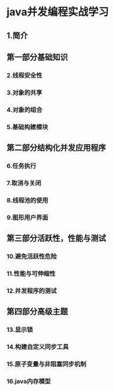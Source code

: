 # java并发编程实战学习

## 1.简介
##  第一部分基础知识
### 2.线程安全性
### 3.对象的共享
### 4.对象的组合
### 5.基础构建模块
##  第二部分结构化并发应用程序
### 6.任务执行
### 7.取消与关闭
### 8.线程池的使用
### 9.图形用户界面
##  第三部分活跃性，性能与测试
### 10.避免活跃性危险
### 11.性能与可伸缩性
### 12.并发程序的测试
##  第四部分高级主题
### 13.显示锁
### 14.构建自定义同步工具
### 15.原子变量与非阻塞同步机制
### 16.java内存模型

